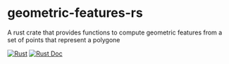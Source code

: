 # geometric-features-rs
A rust crate that provides functions to compute geometric features from a set of points that represent a polygone

[![Rust](https://github.com/oxabz/geometric-features-rs/actions/workflows/rust.yml/badge.svg)](https://github.com/oxabz/tch-utils/actions/workflows/rust.yml) [![Rust Doc](https://github.com/oxabz/geometric-features-rs/actions/workflows/rustdoc.yml/badge.svg)](https://oxabz.github.io/geometric-features-rs/geometric_features/index.html)
